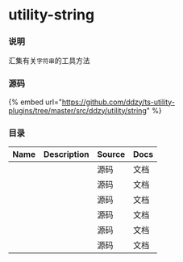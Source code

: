 # utility-string

### 说明

汇集有关`字符串`的工具方法

### 源码

{% embed url="https://github.com/ddzy/ts-utility-plugins/tree/master/src/ddzy/utility/string" %}

### 目录

| Name | Description | Source | Docs |
| :--- | :--- | :--- | :--- |
|  |  | 源码 | 文档 |
|  |  | 源码 | 文档 |
|  |  | 源码 | 文档 |
|  |  | 源码 | 文档 |
|  |  | 源码 | 文档 |
|  |  | 源码 | 文档 |

